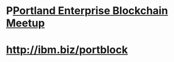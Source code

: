 # P<a href="https://www.meetup.com/Portland-Enterprise-Blockchain-Meetup/">Portland Enterprise Blockchain Meetup</a>

# <a href="https://ibm.biz/portblock">http://ibm.biz/portblock</a>

